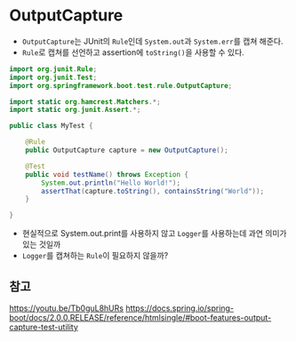# OutputCapture

- ```OutputCapture```는 JUnit의 ```Rule```인데 ```System.out```과 ```System.err```를 캡쳐 해준다.
- ```Rule```로 캡쳐를 선언하고 assertion에 ```toString()```을 사용할 수 있다.
```java
import org.junit.Rule;
import org.junit.Test;
import org.springframework.boot.test.rule.OutputCapture;

import static org.hamcrest.Matchers.*;
import static org.junit.Assert.*;

public class MyTest {

	@Rule
	public OutputCapture capture = new OutputCapture();

	@Test
	public void testName() throws Exception {
		System.out.println("Hello World!");
		assertThat(capture.toString(), containsString("World"));
	}

}
```
- 현실적으로 System.out.print를 사용하지 않고 ```Logger```를 사용하는데 과연 의미가 있는 것일까
- ```Logger```를 캡쳐하는 ```Rule```이 필요하지 않을까?

## 참고
https://youtu.be/Tb0guL8hURs
https://docs.spring.io/spring-boot/docs/2.0.0.RELEASE/reference/htmlsingle/#boot-features-output-capture-test-utility

